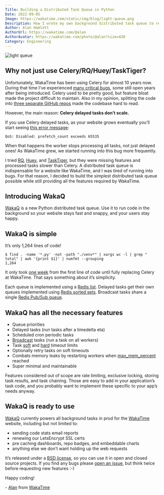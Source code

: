 ```yaml
---
Title: Building a Distributed Task Queue in Python
Date: 2022-09-05
Image: https://wakatime.com/static/img/blog/light-queue.png
Description: How I wrote my own background distributed task queue to replace Celery at WakaTime.
Author: Alan Hamlett
AuthorUrl: https://wakatime.com/@alan
AuthorAvatar: https://wakatime.com/photo/@alan?size=420
Category: Engineering
---
```


<img src="https://wakatime.com/static/img/blog/light-queue.png" class="img-responsive" alt="light queue" />

## Why not just use Celery/RQ/Huey/TaskTiger?

Unfortunately, WakaTime has been using Celery for almost 10 years now.
During that time I’ve experienced [many critical bugs][celery issues], some still open years after being introduced.
Celery used to be pretty good, but feature bloat made the project difficult to maintain.
Also in my opinion, splitting the code into [three separate GitHub repos][celery changes] made the codebase hard to read.

However, the main reason:
**Celery delayed tasks don’t scale.**

If you use Celery delayed tasks, as your website grows eventually you’ll start seeing [this error message][prefetch count]:

    QoS: Disabled: prefetch_count exceeds 65535

When that happens the worker stops processing all tasks, not just delayed ones!
As WakaTime grew, we started running into this bug more frequently.

I tried [RQ][rq], [Huey][huey], and [TaskTiger][tasktiger], but they were missing features and processed tasks slower than Celery.
A distributed task queue is indispensable for a website like WakaTime, and I was tired of running into bugs.
For that reason, I decided to build the simplest distributed task queue possible while still providing all the features required by WakaTime.

## Introducing WakaQ

[WakaQ][wakaq] is a new Python distributed task queue.
Use it to run code in the background so your website stays fast and snappy, and your users stay happy.

## WakaQ is simple

It’s only 1,264 lines of code!

    $ find . -name '*.py' -not -path "./venv*" | xargs wc -l | grep " total" | awk '{print $1}' | numfmt --grouping
    1,264

It only took [one week][wakaq first commit] from the first line of code until fully replacing Celery at WakaTime.
That says something about it’s simplicity.

Each queue is implemented using a [Redis list][redis lists].
Delayed tasks get their own queues implemented using [Redis sorted sets][redis sorted sets].
Broadcast tasks share a single [Redis Pub/Sub queue][redis pubsub].

## WakaQ has all the necessary features

* Queue priorities
* Delayed tasks (run tasks after a timedelta eta)
* Scheduled cron periodic tasks
* [Broadcast][broadcast] tasks (run a task on all workers)
* Task [soft][soft timeout] and [hard][hard timeout] timeout limits
* Optionally retry tasks on soft timeouts
* Combats memory leaks by restarting workers when [max\_mem\_percent][max mem] reached
* Super minimal and maintainable

Features considered out of scope are rate limiting, exclusive locking, storing task results, and task chaining.
Those are easy to add in your application’s task code, and you probably want to implement these specific to your app’s needs anyway.

## WakaQ is ready to use

[WakaQ][wakaq] currently powers all background tasks in prod for the [WakaTime][wakatime] website, including but not limited to:

* sending code stats email reports
* renewing our LetsEncrypt SSL certs
* pre caching dashboards, repo badges, and embeddable charts
* anything else we don’t want holding up the web requests

It’s released under a [BSD license][license], so you can use it in open and closed source projects.
If you find any bugs please [open an issue][wakaq issues], but think twice before requesting new features :-)

Happy coding!

\- [Alan][alan] from [WakaTime][wakatime]


[celery issues]: https://github.com/celery/celery/issues?q=author%3Aalanhamlett
[celery changes]: https://docs.celeryq.dev/en/2.5-archived/changelog.html
[rq]: https://github.com/rq/rq
[huey]: https://github.com/coleifer/huey
[tasktiger]: https://github.com/closeio/tasktiger
[prefetch count]: https://github.com/celery/celery/issues/3267
[wakaq]: https://github.com/wakatime/wakaq
[broadcast]: https://github.com/wakatime/wakaq/blob/761d08f06d7d88941491e48d1cb524a1c35788ad/wakaq/task.py#L47
[soft timeout]: https://github.com/wakatime/wakaq/blob/761d08f06d7d88941491e48d1cb524a1c35788ad/wakaq/exceptions.py#L8
[hard timeout]: https://github.com/wakatime/wakaq/blob/761d08f06d7d88941491e48d1cb524a1c35788ad/wakaq/worker.py#L370
[max mem]: https://github.com/wakatime/wakaq/blob/a11d22b6a743e4fb0e220673085297bdc4aab710/wakaq/worker.py#L339
[wakaq first commit]: https://github.com/wakatime/wakaq/commits/main?after=a11d22b6a743e4fb0e220673085297bdc4aab710+104&branch=main&qualified_name=refs%2Fheads%2Fmain
[redis lists]: https://redis.io/docs/data-types/lists/
[redis sorted sets]: https://redis.io/docs/data-types/sorted-sets/
[redis pubsub]: https://redis.io/docs/manual/pubsub/
[wakatime]: https://wakatime.com/
[license]: https://github.com/wakatime/wakaq/blob/main/LICENSE
[wakaq issues]: https://github.com/wakatime/wakaq/issues
[alan]: https://wakatime.com/@alan
